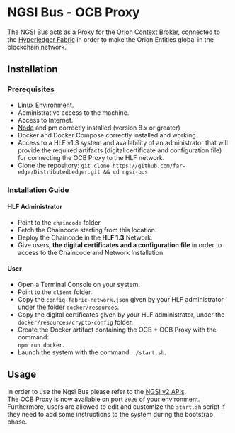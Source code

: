 # NGSI Bus - OCB Proxy

The NGSI Bus acts as a Proxy for the [Orion Context Broker](https://fiware-orion.readthedocs.io/en/master/), connected to the [Hyperledger Fabric](https://hyperledger-fabric.readthedocs.io) in order to make the Orion Entities global in the blockchain network. 

## Installation
### Prerequisites
* Linux Environment.
* Administrative access to the machine.
* Access to Internet.
* [Node](https://nodejs.org/en/download/) and pm correctly installed (version 8.x or greater)
* Docker and Docker Compose correctly installed and working.
* Access to a HLF v1.3 system and availability of an administrator that will provide the required artifacts (digital certificate and configuration file) for connecting the OCB Proxy to the HLF network.
* Clone the repository: `git clone https://github.com/far-edge/DistributedLedger.git && cd ngsi-bus`

### Installation Guide
#### HLF Administrator
* Point to the `chaincode` folder.
*	Fetch the Chaincode starting from this location.
*	Deploy the Chaincode in the **HLF 1.3** Network.
*	Give users, **the digital certificates and a configuration file** in order to access to the Chaincode and Network Installation.
#### User
*   Open a Terminal Console on your system. 
*	Point to the `client` folder.
*	Copy the `config-fabric-network.json` given by your HLF administrator under the folder `docker/resources`.
*	Copy the digital certificates given by your HLF administrator, under the `docker/resources/crypto-config` folder.
*	Create the Docker artifact containing the OCB + OCB Proxy with the command:  
    `npm run docker`.
*	Launch the system with the command: `./start.sh`. 



## Usage
In order to use the Ngsi Bus please refer to the [NGSI v2 APIs](http://telefonicaid.github.io/fiware-orion/api/v2/stable).
<br/>The OCB Proxy is now available on port `3026` of your environment.
<br/>Furthermore, users are allowed to edit and customize the `start.sh` script if they need to add some instructions to the system during the bootstrap phase.
